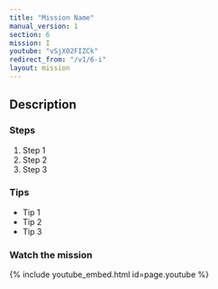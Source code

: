 ```yaml
---
title: "Mission Name"
manual_version: 1
section: 6
mission: I
youtube: "vSjX02FIZCk"
redirect_from: "/v1/6-i"
layout: mission
---
```




## Description

### Steps

1. Step 1
2. Step 2
3. Step 3

### Tips

* Tip 1
* Tip 2
* Tip 3

### Watch the mission

{% include youtube_embed.html id=page.youtube %}

